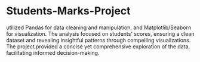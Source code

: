 # Students-Marks-Project
utilized Pandas for data cleaning and manipulation, and Matplotlib/Seaborn for visualization. The analysis focused on students' scores, ensuring a clean dataset and revealing insightful patterns through compelling visualizations. The project provided a concise yet comprehensive exploration of the data, facilitating informed decision-making.
